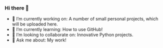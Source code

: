 ### Hi there 👋

- 🔭 I’m currently working on: A number of small personal projects, which will be uploaded here.
- 🌱 I’m currently learning: How to use GitHub!
- 👯 I’m looking to collaborate on: Innovative Python projects.
- 💬 Ask me about: My work!
